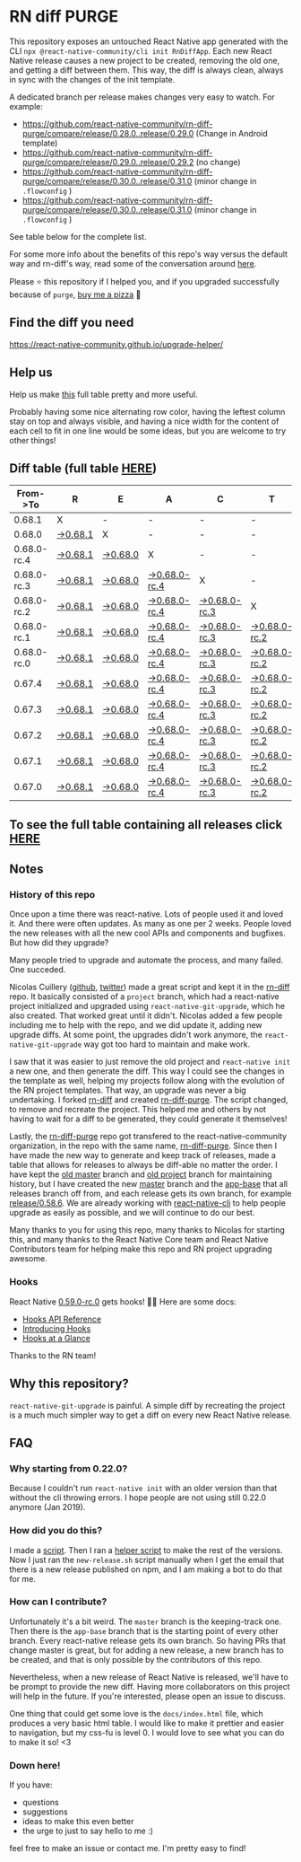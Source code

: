 # RN diff PURGE

This repository exposes an untouched React Native app generated with the CLI
`npx @react-native-community/cli init RnDiffApp`. Each new React Native release causes a new project to be created, removing the old one, and getting a diff between them. This way, the diff is always clean, always in sync with the changes of the init template.

A dedicated branch per release makes changes very easy
to watch. For example:

* https://github.com/react-native-community/rn-diff-purge/compare/release/0.28.0..release/0.29.0
(Change in Android template)
* https://github.com/react-native-community/rn-diff-purge/compare/release/0.29.0..release/0.29.2
(no change)
* https://github.com/react-native-community/rn-diff-purge/compare/release/0.30.0..release/0.31.0
(minor change in `.flowconfig` )
* https://github.com/react-native-community/rn-diff-purge/compare/release/0.30.0..release/0.31.0
(minor change in `.flowconfig` )

See table below for the complete list.

For some more info about the benefits of this repo's way versus the default way and rn-diff's way, read some of the conversation around [here](https://github.com/react-native-community/discussions-and-proposals/issues/68#issuecomment-452227478).

Please :star: this repository if I helped you, and if you upgraded successfully because of `purge`, [buy me a pizza](https://www.buymeacoffee.com/pvinis) :pizza:

## Find the diff you need
https://react-native-community.github.io/upgrade-helper/

## Help us
Help us make [this](https://react-native-community.github.io/rn-diff-purge) full table pretty and more useful.

Probably having some nice alternating row color, having the leftest column stay on top and always visible, and having a nice width for the content of each cell to fit in one line would be some ideas, but you are welcome to try other things!

## Diff table (full table [HERE](https://react-native-community.github.io/rn-diff-purge/))

| From->To    | R                                                                                                               | E                                                                                                               | A                                                                                                                         | C                                                                                                                         | T                                                                                                                         |                                                                                                                           | N                                                                                                                    | A                                                                                                          | T                                                                                                          | I                                                                                                          | V                                                                                                          | E   |
| ----------- | --------------------------------------------------------------------------------------------------------------- | --------------------------------------------------------------------------------------------------------------- | ------------------------------------------------------------------------------------------------------------------------- | ------------------------------------------------------------------------------------------------------------------------- | ------------------------------------------------------------------------------------------------------------------------- | ------------------------------------------------------------------------------------------------------------------------- | -------------------------------------------------------------------------------------------------------------------- | ---------------------------------------------------------------------------------------------------------- | ---------------------------------------------------------------------------------------------------------- | ---------------------------------------------------------------------------------------------------------- | ---------------------------------------------------------------------------------------------------------- | --- |
| 0.68.1      | X                                                                                                               | -                                                                                                               | -                                                                                                                         | -                                                                                                                         | -                                                                                                                         | -                                                                                                                         | -                                                                                                                    | -                                                                                                          | -                                                                                                          | -                                                                                                          | -                                                                                                          | -   |
| 0.68.0      | [->0.68.1](https://github.com/react-native-community/rn-diff-purge/compare/release/0.68.0..release/0.68.1)      | X                                                                                                               | -                                                                                                                         | -                                                                                                                         | -                                                                                                                         | -                                                                                                                         | -                                                                                                                    | -                                                                                                          | -                                                                                                          | -                                                                                                          | -                                                                                                          | -   |
| 0.68.0-rc.4 | [->0.68.1](https://github.com/react-native-community/rn-diff-purge/compare/release/0.68.0-rc.4..release/0.68.1) | [->0.68.0](https://github.com/react-native-community/rn-diff-purge/compare/release/0.68.0-rc.4..release/0.68.0) | X                                                                                                                         | -                                                                                                                         | -                                                                                                                         | -                                                                                                                         | -                                                                                                                    | -                                                                                                          | -                                                                                                          | -                                                                                                          | -                                                                                                          | -   |
| 0.68.0-rc.3 | [->0.68.1](https://github.com/react-native-community/rn-diff-purge/compare/release/0.68.0-rc.3..release/0.68.1) | [->0.68.0](https://github.com/react-native-community/rn-diff-purge/compare/release/0.68.0-rc.3..release/0.68.0) | [->0.68.0-rc.4](https://github.com/react-native-community/rn-diff-purge/compare/release/0.68.0-rc.3..release/0.68.0-rc.4) | X                                                                                                                         | -                                                                                                                         | -                                                                                                                         | -                                                                                                                    | -                                                                                                          | -                                                                                                          | -                                                                                                          | -                                                                                                          | -   |
| 0.68.0-rc.2 | [->0.68.1](https://github.com/react-native-community/rn-diff-purge/compare/release/0.68.0-rc.2..release/0.68.1) | [->0.68.0](https://github.com/react-native-community/rn-diff-purge/compare/release/0.68.0-rc.2..release/0.68.0) | [->0.68.0-rc.4](https://github.com/react-native-community/rn-diff-purge/compare/release/0.68.0-rc.2..release/0.68.0-rc.4) | [->0.68.0-rc.3](https://github.com/react-native-community/rn-diff-purge/compare/release/0.68.0-rc.2..release/0.68.0-rc.3) | X                                                                                                                         | -                                                                                                                         | -                                                                                                                    | -                                                                                                          | -                                                                                                          | -                                                                                                          | -                                                                                                          | -   |
| 0.68.0-rc.1 | [->0.68.1](https://github.com/react-native-community/rn-diff-purge/compare/release/0.68.0-rc.1..release/0.68.1) | [->0.68.0](https://github.com/react-native-community/rn-diff-purge/compare/release/0.68.0-rc.1..release/0.68.0) | [->0.68.0-rc.4](https://github.com/react-native-community/rn-diff-purge/compare/release/0.68.0-rc.1..release/0.68.0-rc.4) | [->0.68.0-rc.3](https://github.com/react-native-community/rn-diff-purge/compare/release/0.68.0-rc.1..release/0.68.0-rc.3) | [->0.68.0-rc.2](https://github.com/react-native-community/rn-diff-purge/compare/release/0.68.0-rc.1..release/0.68.0-rc.2) | X                                                                                                                         | -                                                                                                                    | -                                                                                                          | -                                                                                                          | -                                                                                                          | -                                                                                                          | -   |
| 0.68.0-rc.0 | [->0.68.1](https://github.com/react-native-community/rn-diff-purge/compare/release/0.68.0-rc.0..release/0.68.1) | [->0.68.0](https://github.com/react-native-community/rn-diff-purge/compare/release/0.68.0-rc.0..release/0.68.0) | [->0.68.0-rc.4](https://github.com/react-native-community/rn-diff-purge/compare/release/0.68.0-rc.0..release/0.68.0-rc.4) | [->0.68.0-rc.3](https://github.com/react-native-community/rn-diff-purge/compare/release/0.68.0-rc.0..release/0.68.0-rc.3) | [->0.68.0-rc.2](https://github.com/react-native-community/rn-diff-purge/compare/release/0.68.0-rc.0..release/0.68.0-rc.2) | [->0.68.0-rc.1](https://github.com/react-native-community/rn-diff-purge/compare/release/0.68.0-rc.0..release/0.68.0-rc.1) | X                                                                                                                    | -                                                                                                          | -                                                                                                          | -                                                                                                          | -                                                                                                          | -   |
| 0.67.4      | [->0.68.1](https://github.com/react-native-community/rn-diff-purge/compare/release/0.67.4..release/0.68.1)      | [->0.68.0](https://github.com/react-native-community/rn-diff-purge/compare/release/0.67.4..release/0.68.0)      | [->0.68.0-rc.4](https://github.com/react-native-community/rn-diff-purge/compare/release/0.67.4..release/0.68.0-rc.4)      | [->0.68.0-rc.3](https://github.com/react-native-community/rn-diff-purge/compare/release/0.67.4..release/0.68.0-rc.3)      | [->0.68.0-rc.2](https://github.com/react-native-community/rn-diff-purge/compare/release/0.67.4..release/0.68.0-rc.2)      | [->0.68.0-rc.1](https://github.com/react-native-community/rn-diff-purge/compare/release/0.67.4..release/0.68.0-rc.1)      | [->0.68.0-rc.0](https://github.com/react-native-community/rn-diff-purge/compare/release/0.67.4..release/0.68.0-rc.0) | X                                                                                                          | -                                                                                                          | -                                                                                                          | -                                                                                                          | -   |
| 0.67.3      | [->0.68.1](https://github.com/react-native-community/rn-diff-purge/compare/release/0.67.3..release/0.68.1)      | [->0.68.0](https://github.com/react-native-community/rn-diff-purge/compare/release/0.67.3..release/0.68.0)      | [->0.68.0-rc.4](https://github.com/react-native-community/rn-diff-purge/compare/release/0.67.3..release/0.68.0-rc.4)      | [->0.68.0-rc.3](https://github.com/react-native-community/rn-diff-purge/compare/release/0.67.3..release/0.68.0-rc.3)      | [->0.68.0-rc.2](https://github.com/react-native-community/rn-diff-purge/compare/release/0.67.3..release/0.68.0-rc.2)      | [->0.68.0-rc.1](https://github.com/react-native-community/rn-diff-purge/compare/release/0.67.3..release/0.68.0-rc.1)      | [->0.68.0-rc.0](https://github.com/react-native-community/rn-diff-purge/compare/release/0.67.3..release/0.68.0-rc.0) | [->0.67.4](https://github.com/react-native-community/rn-diff-purge/compare/release/0.67.3..release/0.67.4) | X                                                                                                          | -                                                                                                          | -                                                                                                          | -   |
| 0.67.2      | [->0.68.1](https://github.com/react-native-community/rn-diff-purge/compare/release/0.67.2..release/0.68.1)      | [->0.68.0](https://github.com/react-native-community/rn-diff-purge/compare/release/0.67.2..release/0.68.0)      | [->0.68.0-rc.4](https://github.com/react-native-community/rn-diff-purge/compare/release/0.67.2..release/0.68.0-rc.4)      | [->0.68.0-rc.3](https://github.com/react-native-community/rn-diff-purge/compare/release/0.67.2..release/0.68.0-rc.3)      | [->0.68.0-rc.2](https://github.com/react-native-community/rn-diff-purge/compare/release/0.67.2..release/0.68.0-rc.2)      | [->0.68.0-rc.1](https://github.com/react-native-community/rn-diff-purge/compare/release/0.67.2..release/0.68.0-rc.1)      | [->0.68.0-rc.0](https://github.com/react-native-community/rn-diff-purge/compare/release/0.67.2..release/0.68.0-rc.0) | [->0.67.4](https://github.com/react-native-community/rn-diff-purge/compare/release/0.67.2..release/0.67.4) | [->0.67.3](https://github.com/react-native-community/rn-diff-purge/compare/release/0.67.2..release/0.67.3) | X                                                                                                          | -                                                                                                          | -   |
| 0.67.1      | [->0.68.1](https://github.com/react-native-community/rn-diff-purge/compare/release/0.67.1..release/0.68.1)      | [->0.68.0](https://github.com/react-native-community/rn-diff-purge/compare/release/0.67.1..release/0.68.0)      | [->0.68.0-rc.4](https://github.com/react-native-community/rn-diff-purge/compare/release/0.67.1..release/0.68.0-rc.4)      | [->0.68.0-rc.3](https://github.com/react-native-community/rn-diff-purge/compare/release/0.67.1..release/0.68.0-rc.3)      | [->0.68.0-rc.2](https://github.com/react-native-community/rn-diff-purge/compare/release/0.67.1..release/0.68.0-rc.2)      | [->0.68.0-rc.1](https://github.com/react-native-community/rn-diff-purge/compare/release/0.67.1..release/0.68.0-rc.1)      | [->0.68.0-rc.0](https://github.com/react-native-community/rn-diff-purge/compare/release/0.67.1..release/0.68.0-rc.0) | [->0.67.4](https://github.com/react-native-community/rn-diff-purge/compare/release/0.67.1..release/0.67.4) | [->0.67.3](https://github.com/react-native-community/rn-diff-purge/compare/release/0.67.1..release/0.67.3) | [->0.67.2](https://github.com/react-native-community/rn-diff-purge/compare/release/0.67.1..release/0.67.2) | X                                                                                                          | -   |
| 0.67.0      | [->0.68.1](https://github.com/react-native-community/rn-diff-purge/compare/release/0.67.0..release/0.68.1)      | [->0.68.0](https://github.com/react-native-community/rn-diff-purge/compare/release/0.67.0..release/0.68.0)      | [->0.68.0-rc.4](https://github.com/react-native-community/rn-diff-purge/compare/release/0.67.0..release/0.68.0-rc.4)      | [->0.68.0-rc.3](https://github.com/react-native-community/rn-diff-purge/compare/release/0.67.0..release/0.68.0-rc.3)      | [->0.68.0-rc.2](https://github.com/react-native-community/rn-diff-purge/compare/release/0.67.0..release/0.68.0-rc.2)      | [->0.68.0-rc.1](https://github.com/react-native-community/rn-diff-purge/compare/release/0.67.0..release/0.68.0-rc.1)      | [->0.68.0-rc.0](https://github.com/react-native-community/rn-diff-purge/compare/release/0.67.0..release/0.68.0-rc.0) | [->0.67.4](https://github.com/react-native-community/rn-diff-purge/compare/release/0.67.0..release/0.67.4) | [->0.67.3](https://github.com/react-native-community/rn-diff-purge/compare/release/0.67.0..release/0.67.3) | [->0.67.2](https://github.com/react-native-community/rn-diff-purge/compare/release/0.67.0..release/0.67.2) | [->0.67.1](https://github.com/react-native-community/rn-diff-purge/compare/release/0.67.0..release/0.67.1) | X   |

## To see the full table containing all releases click [HERE](https://react-native-community.github.io/rn-diff-purge/)

## Notes

### History of this repo

Once upon a time there was react-native. Lots of people used it and loved it. And there were often updates. As many as one per 2 weeks. People loved the new releases with all the new cool APIs and components and bugfixes. But how did they upgrade?

Many people tried to upgrade and automate the process, and many failed. One succeded.

Nicolas Cuillery ([github](https://github.com/ncuillery), [twitter](https://twitter.com/ncuillery)) made a great script and kept it in the [rn-diff](https://github.com/ncuillery/rn-diff) repo. It basically consisted of a `project` branch, which had a react-native project initialized and upgraded using `react-native-git-upgrade`, which he also created. That worked great until it didn't. Nicolas added a few people including me to help with the repo, and we did update it, adding new upgrade diffs. At some point, the upgrades didn't work anymore, the `react-native-git-upgrade` way got too hard to maintain and make work.

I saw that it was easier to just remove the old project and `react-native init` a new one, and then generate the diff. This way I could see the changes in the template as well, helping my projects follow along with the evolution of the RN project templates. That way, an upgrade was never a big undertaking. I forked [rn-diff](https://github.com/ncuillery/rn-diff) and created [rn-diff-purge](https://github.com/react-native-community/rn-diff-purge). The script changed, to remove and recreate the project. This helped me and others by not having to wait for a diff to be generated, they could generate it themselves!

Lastly, the [rn-diff-purge](https://github.com/react-native-community/rn-diff-purge) repo got transfered to the react-native-community organization, in the repo with the same name, [rn-diff-purge](https://github.com/react-native-community/rn-diff-purge). Since then I have made the new way to generate and keep track of releases, made a table that allows for releases to always be diff-able no matter the order. I have kept the [old master](https://github.com/react-native-community/rn-diff-purge/tree/old/master) branch and [old project](https://github.com/react-native-community/rn-diff-purge/tree/old/project) branch for maintaining history, but I have created the new [master](https://github.com/react-native-community/rn-diff-purge/tree/master) branch and the [app-base](https://github.com/react-native-community/rn-diff-purge/tree/app-base) that all releases branch off from, and each release gets its own branch, for example [release/0.58.6](https://github.com/react-native-community/rn-diff-purge/tree/release/0.58.6). We are already working with [react-native-cli](https://github.com/react-native-community/react-native-cli) to help people upgrade as easily as possible, and we will continue to do our best.

Many thanks to you for using this repo, many thanks to Nicolas for starting this, and many thanks to the React Native Core team and React Native Contributors team for helping make this repo and RN project upgrading awesome.

### Hooks
React Native [0.59.0-rc.0](https://github.com/react-native-community/rn-diff-purge#version-changes) gets hooks! 🎉🥳
Here are some docs:
- [Hooks API Reference](https://reactjs.org/docs/hooks-reference.html)
- [Introducing Hooks](https://reactjs.org/docs/hooks-intro.html)
- [Hooks at a Glance](https://reactjs.org/docs/hooks-overview.html)

Thanks to the RN team!

## Why this repository?
`react-native-git-upgrade` is painful. A simple diff by recreating the project is a much much simpler way to get a diff on every new React Native release.

## FAQ

### Why starting from 0.22.0?

Because I couldn't run `react-native init` with an older version than that without the cli throwing errors. I hope people are not using still 0.22.0 anymore (Jan 2019).

### How did you do this?

I made a [script](https://github.com/react-native-community/rn-diff-purge/blob/master/new-release.sh). Then I ran a [helper script](https://github.com/react-native-community/rn-diff-purge/blob/master/new-release.sh) to make the rest of the versions.
Now I just ran the `new-release.sh` script manually when I get the email that there is a new release published on npm, and I am making a bot to do that for me.

### How can I contribute?

Unfortunately it's a bit weird. The `master` branch is the keeping-track one. Then there is the `app-base` branch that is the starting point of every other branch. Every react-native release gets its own branch. So having PRs that change master is great, but for adding a new release, a new branch has to be created, and that is only possible by the contributors of this repo.

Nevertheless, when a new release of React Native is released, we'll have to be prompt to provide
the new diff. Having more collaborators on this project will help in the future. If you're interested, please open an issue to discuss.

One thing that could get some love is the `docs/index.html` file, which produces a very basic html table. I would like to make it prettier and easier to navigation, but my css-fu is level 0. I would love to see what you can do to make it so! <3

### Down here!

If you have:
- questions
- suggestions
- ideas to make this even better
- the urge to just to say hello to me :)

feel free to make an issue or contact me. I'm pretty easy to find!
